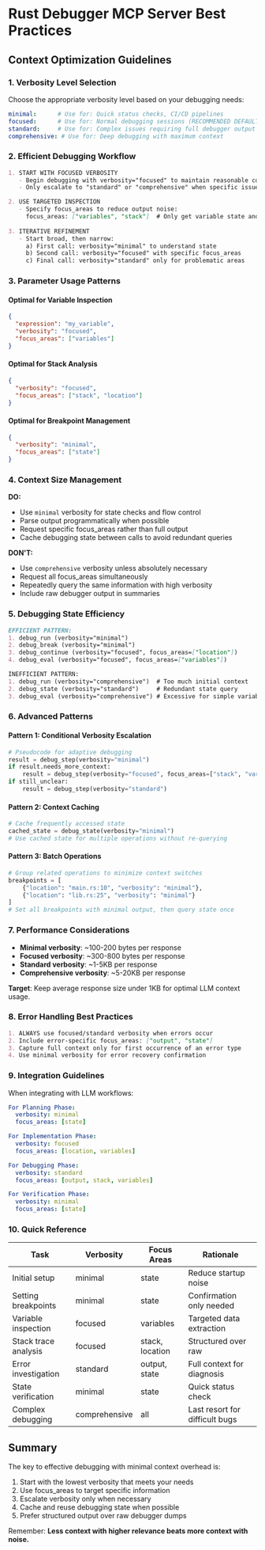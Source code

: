 # Rust Debugger MCP Server Best Practices

## Context Optimization Guidelines

### 1. Verbosity Level Selection

Choose the appropriate verbosity level based on your debugging needs:

```yaml
minimal:      # Use for: Quick status checks, CI/CD pipelines
focused:      # Use for: Normal debugging sessions (RECOMMENDED DEFAULT)
standard:     # Use for: Complex issues requiring full debugger output
comprehensive: # Use for: Deep debugging with maximum context
```

### 2. Efficient Debugging Workflow

```markdown
1. START WITH FOCUSED VERBOSITY
   - Begin debugging with verbosity="focused" to maintain reasonable context size
   - Only escalate to "standard" or "comprehensive" when specific issues require it

2. USE TARGETED INSPECTION
   - Specify focus_areas to reduce output noise:
     focus_areas: ["variables", "stack"]  # Only get variable state and stack trace
   
3. ITERATIVE REFINEMENT
   - Start broad, then narrow:
     a) First call: verbosity="minimal" to understand state
     b) Second call: verbosity="focused" with specific focus_areas
     c) Final call: verbosity="standard" only for problematic areas
```

### 3. Parameter Usage Patterns

#### Optimal for Variable Inspection
```json
{
  "expression": "my_variable",
  "verbosity": "focused",
  "focus_areas": ["variables"]
}
```

#### Optimal for Stack Analysis
```json
{
  "verbosity": "focused",
  "focus_areas": ["stack", "location"]
}
```

#### Optimal for Breakpoint Management
```json
{
  "verbosity": "minimal",
  "focus_areas": ["state"]
}
```

### 4. Context Size Management

**DO:**
- Use `minimal` verbosity for state checks and flow control
- Parse output programmatically when possible
- Request specific focus_areas rather than full output
- Cache debugging state between calls to avoid redundant queries

**DON'T:**
- Use `comprehensive` verbosity unless absolutely necessary
- Request all focus_areas simultaneously
- Repeatedly query the same information with high verbosity
- Include raw debugger output in summaries

### 5. Debugging State Efficiency

```markdown
EFFICIENT PATTERN:
1. debug_run (verbosity="minimal")
2. debug_break (verbosity="minimal") 
3. debug_continue (verbosity="focused", focus_areas=["location"])
4. debug_eval (verbosity="focused", focus_areas=["variables"])

INEFFICIENT PATTERN:
1. debug_run (verbosity="comprehensive")  # Too much initial context
2. debug_state (verbosity="standard")     # Redundant state query
3. debug_eval (verbosity="comprehensive") # Excessive for simple variable check
```

### 6. Advanced Patterns

#### Pattern 1: Conditional Verbosity Escalation
```python
# Pseudocode for adaptive debugging
result = debug_step(verbosity="minimal")
if result.needs_more_context:
    result = debug_step(verbosity="focused", focus_areas=["stack", "variables"])
if still_unclear:
    result = debug_step(verbosity="standard")
```

#### Pattern 2: Context Caching
```python
# Cache frequently accessed state
cached_state = debug_state(verbosity="minimal")
# Use cached state for multiple operations without re-querying
```

#### Pattern 3: Batch Operations
```python
# Group related operations to minimize context switches
breakpoints = [
    {"location": "main.rs:10", "verbosity": "minimal"},
    {"location": "lib.rs:25", "verbosity": "minimal"}
]
# Set all breakpoints with minimal output, then query state once
```

### 7. Performance Considerations

- **Minimal verbosity**: ~100-200 bytes per response
- **Focused verbosity**: ~300-800 bytes per response  
- **Standard verbosity**: ~1-5KB per response
- **Comprehensive verbosity**: ~5-20KB per response

**Target**: Keep average response size under 1KB for optimal LLM context usage.

### 8. Error Handling Best Practices

```markdown
1. ALWAYS use focused/standard verbosity when errors occur
2. Include error-specific focus_areas: ["output", "state"]
3. Capture full context only for first occurrence of an error type
4. Use minimal verbosity for error recovery confirmation
```

### 9. Integration Guidelines

When integrating with LLM workflows:

```yaml
For Planning Phase:
  verbosity: minimal
  focus_areas: [state]

For Implementation Phase:
  verbosity: focused
  focus_areas: [location, variables]

For Debugging Phase:
  verbosity: standard
  focus_areas: [output, stack, variables]

For Verification Phase:
  verbosity: minimal
  focus_areas: [state]
```

### 10. Quick Reference

| Task | Verbosity | Focus Areas | Rationale |
|------|-----------|-------------|-----------|
| Initial setup | minimal | state | Reduce startup noise |
| Setting breakpoints | minimal | state | Confirmation only needed |
| Variable inspection | focused | variables | Targeted data extraction |
| Stack trace analysis | focused | stack, location | Structured over raw |
| Error investigation | standard | output, state | Full context for diagnosis |
| State verification | minimal | state | Quick status check |
| Complex debugging | comprehensive | all | Last resort for difficult bugs |

## Summary

The key to effective debugging with minimal context overhead is:
1. Start with the lowest verbosity that meets your needs
2. Use focus_areas to target specific information
3. Escalate verbosity only when necessary
4. Cache and reuse debugging state when possible
5. Prefer structured output over raw debugger dumps

Remember: **Less context with higher relevance beats more context with noise.**